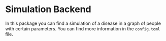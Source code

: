 # Simulation Backend

In this package you can find a simulation of a disease in a graph of people with certain parameters. 
You can find more information in the `config.toml` file.